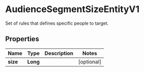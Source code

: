 

# AudienceSegmentSizeEntityV1

Set of rules that defines specific people to target.

## Properties

Name | Type | Description | Notes
------------ | ------------- | ------------- | -------------
**size** | **Long** |  |  [optional]



